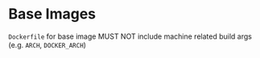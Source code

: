# Base Images

`Dockerfile` for base image MUST NOT include machine related build args (e.g. `ARCH`, `DOCKER_ARCH`)
